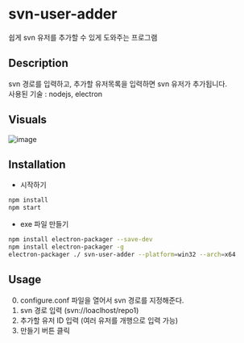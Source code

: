 # svn-user-adder
쉽게 svn 유저를 추가할 수 있게 도와주는 프로그램
## Description
svn 경로를 입력하고, 추가할 유저목록을 입력하면 svn 유저가 추가됩니다.     
사용된 기술 : nodejs, electron
## Visuals
![image](https://user-images.githubusercontent.com/31759313/103838133-a4e73400-50cf-11eb-84d8-480d826dd8a6.png)
## Installation
+ 시작하기
``` bash
npm install
npm start
```
+ exe 파일 만들기
``` bash
npm install electron-packager --save-dev
npm install electron-packager -g
electron-packager ./ svn-user-adder --platform=win32 --arch=x64
```
## Usage
0. configure.conf 파일을 열어서 svn 경로를 지정해준다.
1. svn 경로 입력 (svn://loaclhost/repo1)
2. 추가할 유저 ID 입력 (여러 유저를 개행으로 입력 가능)
3. 만들기 버튼 클릭
